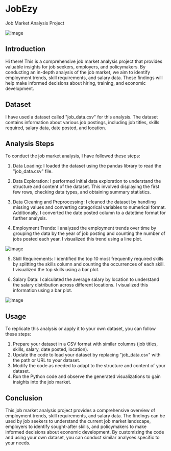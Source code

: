 # JobEzy

Job Market Analysis Project

![image](https://github.com/rajeshreddy-1707/JobEzy/assets/92686380/3dec5ee6-a817-43ba-b25a-d201db2ff8ec)

## Introduction
Hi there! This is a comprehensive job market analysis project that provides valuable insights for job seekers, employers, and policymakers. By conducting an in-depth analysis of the job market, we aim to identify employment trends, skill requirements, and salary data. These findings will help make informed decisions about hiring, training, and economic development.

## Dataset
I have used a dataset called "job_data.csv" for this analysis. The dataset contains information about various job postings, including job titles, skills required, salary data, date posted, and location.

## Analysis Steps
To conduct the job market analysis, I have followed these steps:

1. Data Loading: I loaded the dataset using the pandas library to read the "job_data.csv" file.

2. Data Exploration: I performed initial data exploration to understand the structure and content of the dataset. This involved displaying the first few rows, checking data types, and obtaining summary statistics.

3. Data Cleaning and Preprocessing: I cleaned the dataset by handling missing values and converting categorical variables to numerical format. Additionally, I converted the date posted column to a datetime format for further analysis.

4. Employment Trends: I analyzed the employment trends over time by grouping the data by the year of job posting and counting the number of jobs posted each year. I visualized this trend using a line plot.

![image](https://github.com/rajeshreddy-1707/JobEzy/assets/92686380/5a2b650b-fc06-46a9-a745-ff5997149ed4)

5. Skill Requirements: I identified the top 10 most frequently required skills by splitting the skills column and counting the occurrences of each skill. I visualized the top skills using a bar plot.

6. Salary Data: I calculated the average salary by location to understand the salary distribution across different locations. I visualized this information using a bar plot.

![image](https://github.com/rajeshreddy-1707/JobEzy/assets/92686380/4ce454a7-e1f3-4168-a47c-5c54920a858d)

## Usage
To replicate this analysis or apply it to your own dataset, you can follow these steps:

1. Prepare your dataset in a CSV format with similar columns (job titles, skills, salary, date posted, location).
2. Update the code to load your dataset by replacing "job_data.csv" with the path or URL to your dataset.
3. Modify the code as needed to adapt to the structure and content of your dataset.
4. Run the Python code and observe the generated visualizations to gain insights into the job market.

## Conclusion
This job market analysis project provides a comprehensive overview of employment trends, skill requirements, and salary data. The findings can be used by job seekers to understand the current job market landscape, employers to identify sought-after skills, and policymakers to make informed decisions about economic development. By customizing the code and using your own dataset, you can conduct similar analyses specific to your needs.

